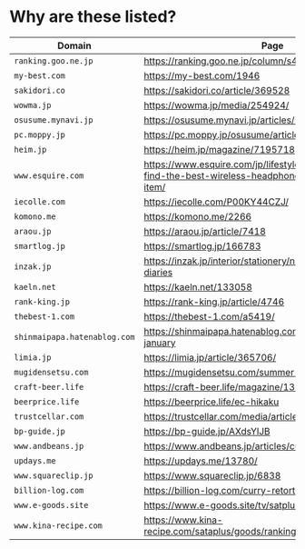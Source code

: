 # Why are these listed?

| Domain | Page | Note |
| ------ | ---- | ---- |
| `ranking.goo.ne.jp` | https://ranking.goo.ne.jp/column/s4603 |  |
| `my-best.com` | https://my-best.com/1946 |  |
| `sakidori.co` | https://sakidori.co/article/369528 |  |
| `wowma.jp` | https://wowma.jp/media/254924/ |  |
| `osusume.mynavi.jp` | https://osusume.mynavi.jp/articles/5437/ |  |
| `pc.moppy.jp` | https://pc.moppy.jp/osusume/articles/5 |  |
| `heim.jp` | https://heim.jp/magazine/7195718 |  |
| `www.esquire.com` | https://www.esquire.com/jp/lifestyle/a42273772/how-to-find-the-best-wireless-headphone-and-recommended-item/ |  |
| `iecolle.com` | https://iecolle.com/P00KY44CZJ/ |  |
| `komono.me` | https://komono.me/2266 |  |
| `araou.jp` | https://araou.jp/article/7418 |  |
| `smartlog.jp` | https://smartlog.jp/166783 |  |
| `inzak.jp` | https://inzak.jp/interior/stationery/notebook/recommended-diaries |  |
| `kaeln.net` | https://kaeln.net/133058 |  |
| `rank-king.jp` | https://rank-king.jp/article/4746 |  |
| `thebest-1.com` | https://thebest-1.com/a5419/ |  |
| `shinmaipapa.hatenablog.com` | https://shinmaipapa.hatenablog.com/entry/lego-2023-january |  |
| `limia.jp` | https://limia.jp/article/365706/ |  |
| `mugidensetsu.com` | https://mugidensetsu.com/summer-ipa/ |  |
| `craft-beer.life` | https://craft-beer.life/magazine/136979 |  |
| `beerprice.life` | https://beerprice.life/ec-hikaku |  |
| `trustcellar.com` | https://trustcellar.com/media/articles/215 |  |
| `bp-guide.jp` | https://bp-guide.jp/AXdsYlJB |  |
| `www.andbeans.jp` | https://www.andbeans.jp/articles/curry-0248/ |  |
| `updays.me` | https://updays.me/13780/ |  |
| `www.squareclip.jp` | https://www.squareclip.jp/6838 |  |
| `billion-log.com` | https://billion-log.com/curry-retort-recommend/ |  |
| `www.e-goods.site` | https://www.e-goods.site/tv/satplus221105_curry/ |  |
| `www.kina-recipe.com` | https://www.kina-recipe.com/sataplus/goods/ranking/20221105-1/ |  |
